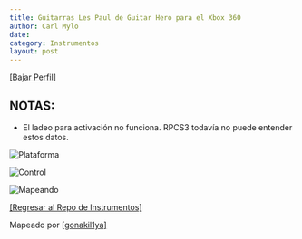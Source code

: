 ```yaml
---
title: Guitarras Les Paul de Guitar Hero para el Xbox 360
author: Carl Mylo
date: 
category: Instrumentos
layout: post
---
```


[[Bajar Perfil]](https://github.com/hmxmilohax/rb3-pc/blob/main/instrument-repo/Xbox%20360%20Guitar%20Hero%20Les%20Paul.7z)

## NOTAS:

* El ladeo para activación no funciona. RPCS3 todavía no puede entender estos datos.


![Plataforma](https://raw.githubusercontent.com/hmxmilohax/rb3-pc/main/assets/images/instruments/plat/360.png "Plataforma") 

![Control](https://raw.githubusercontent.com/hmxmilohax/rb3-pc/main/assets/images/instruments/cont/ghlpcontroller.png "Control") 

![Mapeando](https://raw.githubusercontent.com/hmxmilohax/rb3-pc/main/assets/images/instruments/360ghlpmapping.png "Mapeando") 

[[Regresar al Repo de Instrumentos]](https://hmxmilohax.github.io/rb3-pc/espanol/repodeinst/#lista-de-instrumentos)


Mapeado por [[gonakil1ya]](https://linktr.ee/Gonakil1ya)
